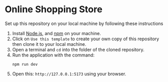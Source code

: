 # Online Shopping Store

Set up this repository on your local machine by following these instructions

1. Install [Node.js](https://nodejs.org/en/download), and [npm](https://www.npmjs.com/package/download) on your machine. 
2. Click on `Use this template` to create your own copy of this repository then clone it to your local machine.
3. Open a terminal and `cd` into the folder of the cloned repository.
4. Run the application with the command:
    ```
    npm run dev
    ```
5. Open this: `http://127.0.0.1:5173` using your browser.
